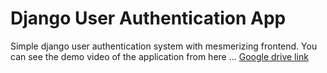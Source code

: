 # Django User Authentication App

Simple django user authentication system with mesmerizing frontend. You can see the demo video of the application from here ... 
[Google drive link](https://drive.google.com/file/d/1XmewOmH4uAv5hEJ5pJsPfEMxGn5ugRO4/view?usp=sharing)
